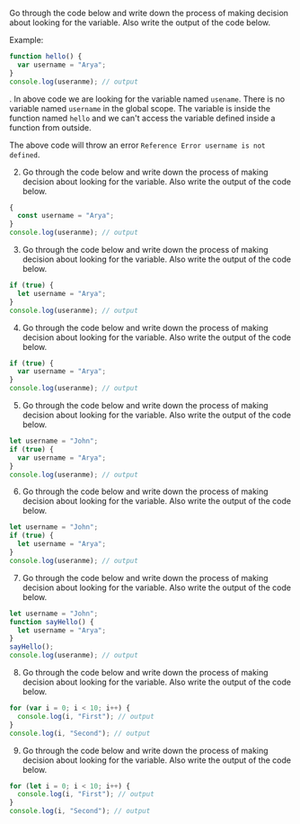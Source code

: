 Go through the code below and write down the process of making decision about looking for the variable. Also write the output of the code below.

Example:

```js
function hello() {
  var username = "Arya";
}
console.log(useranme); // output
```

.
In above code we are looking for the variable named `usename`. There is no variable named `username` in the global scope. The variable is inside the function named `hello` and we can't access the variable defined inside a function from outside.

The above code will throw an error `Reference Error username is not defined`.

2. Go through the code below and write down the process of making decision about looking for the variable. Also write the output of the code below.

```js
{
  const username = "Arya";
}
console.log(useranme); // output
```

3. Go through the code below and write down the process of making decision about looking for the variable. Also write the output of the code below.

```js
if (true) {
  let username = "Arya";
}
console.log(useranme); // output
```

4. Go through the code below and write down the process of making decision about looking for the variable. Also write the output of the code below.

```js
if (true) {
  var username = "Arya";
}
console.log(useranme); // output
```

5. Go through the code below and write down the process of making decision about looking for the variable. Also write the output of the code below.

```js
let username = "John";
if (true) {
  var username = "Arya";
}
console.log(useranme); // output
```

6. Go through the code below and write down the process of making decision about looking for the variable. Also write the output of the code below.

```js
let username = "John";
if (true) {
  let username = "Arya";
}
console.log(useranme); // output
```

7. Go through the code below and write down the process of making decision about looking for the variable. Also write the output of the code below.

```js
let username = "John";
function sayHello() {
  let username = "Arya";
}
sayHello();
console.log(useranme); // output
```

8. Go through the code below and write down the process of making decision about looking for the variable. Also write the output of the code below.

```js
for (var i = 0; i < 10; i++) {
  console.log(i, "First"); // output
}
console.log(i, "Second"); // output
```

9. Go through the code below and write down the process of making decision about looking for the variable. Also write the output of the code below.

```js
for (let i = 0; i < 10; i++) {
  console.log(i, "First"); // output
}
console.log(i, "Second"); // output
```
